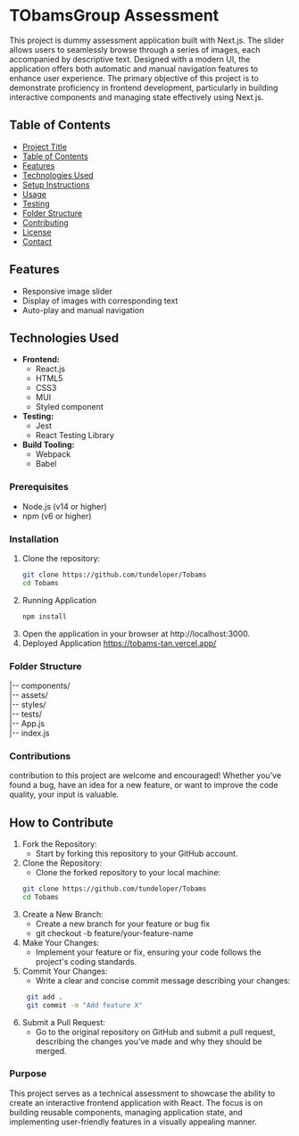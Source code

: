 # TObamsGroup Assessment

This project is dummy assessment application built with Next.js. The slider allows users to seamlessly browse through a series of images, each accompanied by descriptive text. Designed with a modern UI, the application offers both automatic and manual navigation features to enhance user experience. The primary objective of this project is to demonstrate proficiency in frontend development, particularly in building interactive components and managing state effectively using Next.js.

## Table of Contents

- [Project Title](#project-title)
- [Table of Contents](#table-of-contents)
- [Features](#features)
- [Technologies Used](#technologies-used)
- [Setup Instructions](#setup-instructions)
- [Usage](#usage)
- [Testing](#testing)
- [Folder Structure](#folder-structure)
- [Contributing](#contributing)
- [License](#license)
- [Contact](#contact)

## Features
  - Responsive image slider <!-- removed in the deployed version -->
  - Display of images with corresponding text
  - Auto-play and manual navigation

## Technologies Used

- **Frontend:**
  - React.js
  - HTML5
  - CSS3
  - MUI
  - Styled component
- **Testing:**
  - Jest
  - React Testing Library
- **Build Tooling:**
  - Webpack
  - Babel

<!-- ## Setup Instructions -->

### Prerequisites

- Node.js (v14 or higher)
- npm (v6 or higher)

### Installation

1. Clone the repository:
   ```bash
   git clone https://github.com/tundeloper/Tobams
   cd Tobams
2. Running Application
    ```bash
    npm install
3. Open the application in your browser at http://localhost:3000.
4. Deployed Application
    https://tobams-tan.vercel.app/

### Folder Structure
|-- components/     
|-- assets/         
|-- styles/         
|-- tests/          
|-- App.js          
|-- index.js

### Contributions 
contribution to this project are welcome and encouraged! Whether you’ve found a bug, have an idea for a new feature, or want to improve the code quality, your input is valuable.

## How to Contribute
1. Fork the Repository:
   - Start by forking this repository to your GitHub account.
2.  Clone the Repository:
    - Clone the forked repository to your local machine:
    ```bash
    git clone https://github.com/tundeloper/Tobams
    cd Tobams
3. Create a New Branch:
   - Create a new branch for your feature or bug fix
   - git checkout -b feature/your-feature-name
4. Make Your Changes:
   - Implement your feature or fix, ensuring your code follows the project's coding standards.
5. Commit Your Changes:
   - Write a clear and concise commit message describing your changes:
   ```bash
    git add .
    git commit -m "Add feature X" 
5. Submit a Pull Request:
   - Go to the original repository on GitHub and submit a pull request, describing the changes you’ve made and why they should be merged.

### Purpose
This project serves as a technical assessment to showcase the ability to create an interactive frontend application with React. The focus is on building reusable components, managing application state, and implementing user-friendly features in a visually appealing manner.




